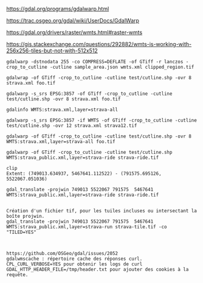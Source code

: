 https://gdal.org/programs/gdalwarp.html

https://trac.osgeo.org/gdal/wiki/UserDocs/GdalWarp

https://gdal.org/drivers/raster/wmts.html#raster-wmts

https://gis.stackexchange.com/questions/292882/wmts-is-working-with-256x256-tiles-but-not-with-512x512

```
gdalwarp -dstnodata 255 -co COMPRESS=DEFLATE -of GTiff -r lanczos -crop_to_cutline -cutline sample_area.json wmts.xml clipped_region.tif

gdalwrap -of GTiff -crop_to_cutline -cutline test/cutline.shp -ovr 8 strava.xml foo.tif

gdalwarp -s_srs EPSG:3857 -of GTiff -crop_to_cutline -cutline test/cutline.shp -ovr 8 strava.xml foo.tif

gdalinfo WMTS:strava.xml,layer=strava-all

gdalwarp -s_srs EPSG:3857 -if WMTS -of GTiff -crop_to_cutline -cutline test/cutline.shp -ovr 12 strava.xml strava12.tif

gdalwarp -of GTiff -crop_to_cutline -cutline test/cutline.shp -ovr 8 WMTS:strava.xml,layer=strava-all foo.tif

gdalwarp -of GTiff -crop_to_cutline -cutline test/cutline.shp  WMTS:strava_public.xml,layer=strava-ride strava-ride.tif

clip
Extent: (749013.634937, 5467641.112522) - (791575.695126, 5522067.051036)

gdal_translate -projwin 749013 5522067 791575  5467641 WMTS:strava_public.xml,layer=strava-ride strava-ride.tif


Création d'un fichier tif, pour les tuiles incluses ou intersectant la boîte projwin.
gdal_translate -projwin 749013 5522067 791575  5467641 WMTS:strava_public.xml,layer=strava-run strava-tile.tif -co "TILED=YES"



https://github.com/OSGeo/gdal/issues/2052
gdalwmscache : répertoire cache des réponses curl.
CPL_CURL_VERBOSE=YES pour obtenir les logs de curl
GDAL_HTTP_HEADER_FILE=/tmp/header.txt pour ajouter des cookies à la requête.
```
